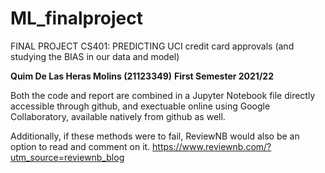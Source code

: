 # ML_finalproject
FINAL PROJECT CS401: 
PREDICTING UCI credit card approvals (and studying the BIAS in our data and model)

**Quim De Las Heras Molins (21123349)**
**First Semester 2021/22**

Both the code and report are combined in a Jupyter Notebook file directly accessible through github, 
and exectuable online using Google Collaboratory, available natively from github as well.

Additionally, if these methods were to fail, ReviewNB would also be an option to read and comment on it.
https://www.reviewnb.com/?utm_source=reviewnb_blog
